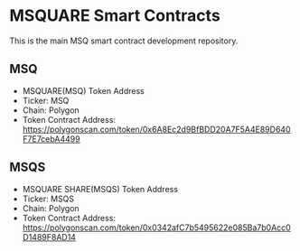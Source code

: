 # MSQUARE Smart Contracts 

This is the main MSQ smart contract development repository.

## MSQ
- MSQUARE(MSQ) Token Address
- Ticker: MSQ
- Chain: Polygon
- Token Contract Address: https://polygonscan.com/token/0x6A8Ec2d9BfBDD20A7F5A4E89D640F7E7cebA4499

## MSQS
- MSQUARE SHARE(MSQS) Token Address
- Ticker: MSQS
- Chain: Polygon
- Token Contract Address: https://polygonscan.com/token/0x0342afC7b5495622e085Ba7b0Acc0D1489F8AD14
